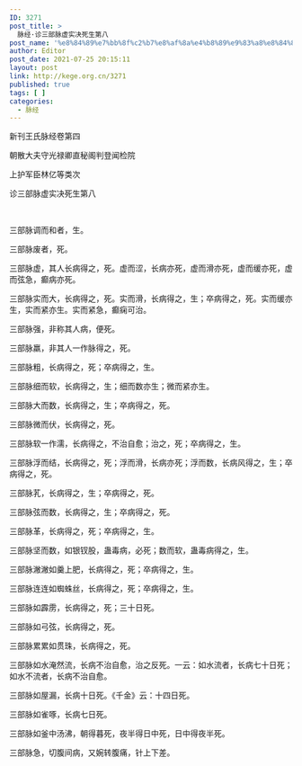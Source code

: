 ```yaml
---
ID: 3271
post_title: >
  脉经·诊三部脉虚实决死生第八
post_name: '%e8%84%89%e7%bb%8f%c2%b7%e8%af%8a%e4%b8%89%e9%83%a8%e8%84%89%e8%99%9a%e5%ae%9e%e5%86%b3%e6%ad%bb%e7%94%9f%e7%ac%ac%e5%85%ab'
author: Editor
post_date: 2021-07-25 20:15:11
layout: post
link: http://kege.org.cn/3271
published: true
tags: [ ]
categories:
  - 脉经
---
```

新刊王氏脉经卷第四

朝散大夫守光禄卿直秘阁判登闻检院

上护军臣林亿等类次

诊三部脉虚实决死生第八

&nbsp;
<p class="content">三部脉调而和者，生。</p>
<p class="content">三部脉废者，死。</p>
<p class="content">三部脉虚，其人长病得之，死。虚而涩，长病亦死，虚而滑亦死，虚而缓亦死，虚而弦急，癫病亦死。</p>
<p class="content">三部脉实而大，长病得之，死。实而滑，长病得之，生；卒病得之，死。实而缓亦生，实而紧亦生。实而紧急，癫痫可治。</p>
<p class="content">三部脉强，非称其人病，便死。</p>
<p class="content">三部脉羸，非其人<span class="emphasis_small">一作脉</span>得之，死。</p>
<p class="content">三部脉粗，长病得之，死；卒病得之，生。</p>
<p class="content">三部脉细而软，长病得之，生；细而数亦生；微而紧亦生。</p>
<p class="content">三部脉大而数，长病得之，生；卒病得之，死。</p>
<p class="content">三部脉微而伏，长病得之，死。</p>
<p class="content">三部脉软<span class="emphasis_small">一作濡，</span>长病得之，不治自愈；治之，死；卒病得之，生。</p>
<p class="content">三部脉浮而结，长病得之，死；浮而滑，长病亦死；浮而数，长病风得之，生；卒病得之，死。</p>
<p class="content">三部脉芤，长病得之，生；卒病得之，死。</p>
<p class="content">三部脉弦而数，长病得之，生；卒病得之，死。</p>
<p class="content">三部脉革，长病得之，死；卒病得之，生。</p>
<p class="content">三部脉坚而数，如银钗股，蛊毒病，必死；数而软，蛊毒病得之，生。</p>
<p class="content">三部脉潎潎如羹上肥，长病得之，死；卒病得之，生。</p>
<p class="content">三部脉连连如蜘蛛丝，长病得之，死；卒病得之，生。</p>
<p class="content">三部脉如霹雳，长病得之，死；三十日死。</p>
<p class="content">三部脉如弓弦，长病得之，死。</p>
<p class="content">三部脉累累如贯珠，长病得之，死。</p>
<p class="content">三部脉如水淹然流，长病不治自愈，治之反死。<span class="emphasis_small">一云：如水流者，长病七十日死；如水不流者，长病不治自愈。</span></p>
<p class="content">三部脉如屋漏，长病十日死。<span class="emphasis_small">《千金》云：十四日死。</span></p>
<p class="content">三部脉如雀啄，长病七日死。</p>
<p class="content">三部脉如釜中汤沸，朝得暮死，夜半得日中死，日中得夜半死。</p>
<p class="content">三部脉急，切腹间病，又婉转腹痛，针上下差。</p>